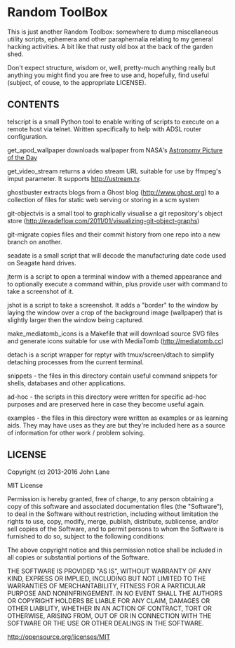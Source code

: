 Random ToolBox
==============

This is just another Random Toolbox: somewhere to dump miscellaneous 
utility scripts, ephemera and other paraphernalia relating to my
general hacking activities. A bit like that rusty old box at the
back of the garden shed.

Don't expect structure, wisdom or, well, pretty-much anything really
but anything you might find you are free to use and, hopefully, find
useful (subject, of couse, to the appropriate LICENSE).

CONTENTS
--------

telscript is a small Python tool to enable writing of scripts to 
execute on a remote host via telnet. Written specifically to help
with ADSL router configuration.

get_apod_wallpaper downloads wallpaper from NASA's [Astronomy Picture
of the Day](http://apod.nasa.gov/apod/astropix.htm)

get_video_stream returns a video stream URL suitable for use by ffmpeg's
imput parameter. It supports http://ustream.tv.

ghostbuster extracts blogs from a Ghost blog (http://www.ghost.org) to
a collection of files for static web serving or storing in a scm system

git-objectvis is a small tool to graphically visualise a git repository's
object store (http://evadeflow.com/2011/01/visualizing-git-object-graphs)

git-migrate copies files and their commit history from one repo into a
new branch on another.

seadate is a small script that will decode the manufacturing date code
used on Seagate hard drives.

jterm is a script to open a terminal window with a themed appearance and
to optionally execute a command within, plus provide user with command to
take a screenshot of it.

jshot is a script to take a screenshot. It adds a "border" to the window
by laying the window over a crop of the background image (wallpaper) that
is slightly larger then the window being captured.

make_mediatomb_icons is a Makefile that will download source SVG files
and generate icons suitable for use with MediaTomb (http://mediatomb.cc)

detach is a script wrapper for reptyr with tmux/screen/dtach to simplify
detaching processes from the current terminal.

snippets - the files in this directory contain useful command snippets
for shells, databases and other applications.

ad-hoc - the scripts in this directory were written for specific ad-hoc
purposes and are preserved here in case they become useful again.

examples - the files in this directory were written as examples or as
learning aids. They may have uses as they are but they're included here
as a source of information for other work / problem solving.

LICENSE
-------

Copyright (c) 2013-2016 John Lane

MIT License

Permission is hereby granted, free of charge, to any person obtaining
a copy of this software and associated documentation files (the
"Software"), to deal in the Software without restriction, including
without limitation the rights to use, copy, modify, merge, publish,
distribute, sublicense, and/or sell copies of the Software, and to
permit persons to whom the Software is furnished to do so, subject to
the following conditions:

The above copyright notice and this permission notice shall be
included in all copies or substantial portions of the Software.

THE SOFTWARE IS PROVIDED "AS IS", WITHOUT WARRANTY OF ANY KIND,
EXPRESS OR IMPLIED, INCLUDING BUT NOT LIMITED TO THE WARRANTIES OF
MERCHANTABILITY, FITNESS FOR A PARTICULAR PURPOSE AND
NONINFRINGEMENT. IN NO EVENT SHALL THE AUTHORS OR COPYRIGHT HOLDERS BE
LIABLE FOR ANY CLAIM, DAMAGES OR OTHER LIABILITY, WHETHER IN AN ACTION
OF CONTRACT, TORT OR OTHERWISE, ARISING FROM, OUT OF OR IN CONNECTION
WITH THE SOFTWARE OR THE USE OR OTHER DEALINGS IN THE SOFTWARE.

http://opensource.org/licenses/MIT


